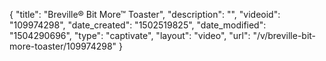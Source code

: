 {
    "title": "Breville&reg; Bit More&trade; Toaster",
    "description": "",
    "videoid": "109974298",
    "date_created": "1502519825",
    "date_modified": "1504290696",
    "type": "captivate",
    "layout": "video",
    "url": "\/v\/breville-bit-more-toaster\/109974298"
}